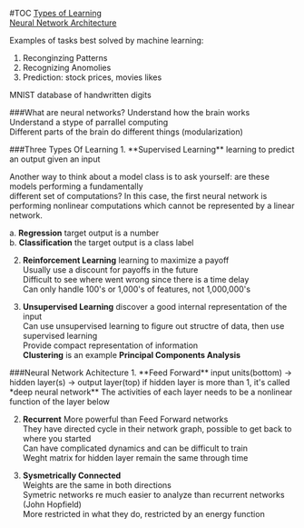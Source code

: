 #TOC
[Types of Learning](#types-of-learning-section)  
[Neural Network Architecture](#nn-architecture-section)  


Examples of tasks best solved by machine learning:  
1. Reconginzing Patterns  
2. Recognizing Anomolies  
3. Prediction: stock prices, movies likes

MNIST database of handwritten digits  

###What are neural networks?
Understand how the brain works  
Understand a stype of parrallel computing  
Different parts of the brain do different things (modularization)  

<div id="types-of-learning-section">
###Three Types Of Learning
1. **Supervised Learning** learning to predict an output given an input  
   
   Another way to think about a model class is to ask yourself: are these models performing a fundamentally  
   different set of computations? In this case, the first neural network is performing nonlinear computations which    cannot be represented by a linear network.

  a. **Regression** target output is a number  
  b. **Classification** the target output is a class label  

2. **Reinforcement Learning** learning to maximize a payoff  
   Usually use a discount for payoffs in the future  
   Difficult to see where went wrong since there is a time delay  
   Can only handle 100's or 1,000's of features, not 1,000,000's

3. **Unsupervised Learning** discover a good internal representation of the input  
   Can use unsupervised learning to figure out structre of data, then use supervised learning  
   Provide compact representation of information  
   **Clustering** is an example
   **Principal Components Analysis**

<div id="nn-architecture-section">
###Neural Network Achitecture
1. **Feed Forward**  
   input units(bottom) -> hidden layer(s) -> output layer(top)
   if hidden layer is more than 1, it's called *deep neural network**  
   The activities of each layer needs to be a nonlinear function of the layer below  
   
2. **Recurrent**
   More powerful than Feed Forward networks  
   They have directed cycle in their network graph, possible to get back to where you started  
   Can have complicated dynamics and can be difficult to train  
   Weght matrix for hidden layer remain the same through time  

3. **Sysmetrically Connected**  
   Weights are the same in both directions  
   Symetric networks re much easier to analyze than recurrent networks (John Hopfield)  
   More restricted in what they do, restricted by an energy function  

